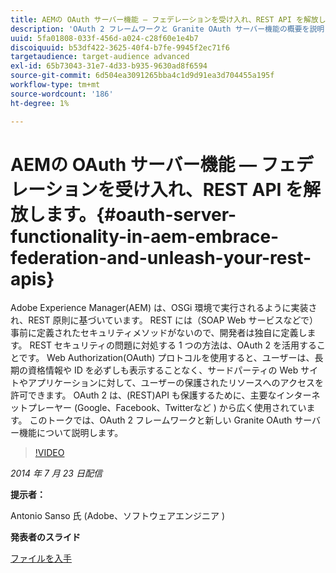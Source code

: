 ```yaml
---
title: AEMの OAuth サーバー機能 — フェデレーションを受け入れ、REST API を解放します。
description: 'OAuth 2 フレームワークと Granite OAuth サーバー機能の概要を説明します。 Adobe Experience Manager(AEM) は、OSGi 環境で実行されるように実装され、REST 原則に基づいています。 '
uuid: 5fa01808-033f-456d-a024-c28f60e1e4b7
discoiquuid: b53df422-3625-40f4-b7fe-9945f2ec71f6
targetaudience: target-audience advanced
exl-id: 65b73043-31e7-4d33-b935-9630ad8f6594
source-git-commit: 6d504ea3091265bba4c1d9d91ea3d704455a195f
workflow-type: tm+mt
source-wordcount: '186'
ht-degree: 1%

---
```


# AEMの OAuth サーバー機能 — フェデレーションを受け入れ、REST API を解放します。{#oauth-server-functionality-in-aem-embrace-federation-and-unleash-your-rest-apis}

Adobe Experience Manager(AEM) は、OSGi 環境で実行されるように実装され、REST 原則に基づいています。 REST には（SOAP Web サービスなどで）事前に定義されたセキュリティメソッドがないので、開発者は独自に定義します。 REST セキュリティの問題に対処する 1 つの方法は、OAuth 2 を活用することです。 Web Authorization(OAuth) プロトコルを使用すると、ユーザーは、長期の資格情報や ID を必ずしも表示することなく、サードパーティの Web サイトやアプリケーションに対して、ユーザーの保護されたリソースへのアクセスを許可できます。 OAuth 2 は、(REST)API も保護するために、主要なインターネットプレーヤー (Google、Facebook、Twitterなど ) から広く使用されています。 このトークでは、OAuth 2 フレームワークと新しい Granite OAuth サーバー機能について説明します。

>[!VIDEO](https://video.tv.adobe.com/v/19466/?quality=9)

*2014 年 7 月 23 日配信*

**提示者：**

Antonio Sanso 氏 (Adobe、ソフトウェアエンジニア )

**発表者のスライド**

[ファイルを入手](assets/oauth-server-functionality-in-aem-7-23-14.pdf)
<!--
[Get back to the Overview](https://helpx.adobe.com/experience-manager/kt/eseminars/gems/aem-index.html)
-->
